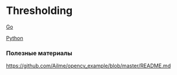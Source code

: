 # Thresholding

[Go](https://github.com/Ailme/opencv_example/blob/thresholding/go/)
 
[Python](https://github.com/Ailme/opencv_example/blob/thresholding/python/) 

### Полезные материалы

https://github.com/Ailme/opencv_example/blob/master/README.md
